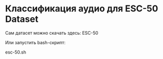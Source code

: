 # Классификация аудио для ESC-50 Dataset

Сам датасет можно скачать здесь: ESC-50

Или запустить bash-скрипт:

esc-50.sh

